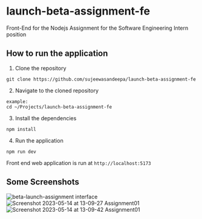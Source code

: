 # launch-beta-assignment-fe
Front-End for the Nodejs Assignment for the Software Engineering Intern position

## How to run the application
1. Clone the repository 
```
git clone https://github.com/sujeewasandeepa/launch-beta-assignment-fe
```
2. Navigate to the cloned repository 
```
example:
cd ~/Projects/launch-beta-assignment-fe
```
3. Install the dependencies
```
npm install
```
4. Run the application
```
npm run dev
```

Front end web application is run at `http://localhost:5173`
## Some Screenshots
![beta-launch-assignment interface](https://github.com/sujeewasandeepa/launch-beta-assignment-fe/assets/69723438/7ea9da8f-a035-4c28-a93f-ecf1366c934a)
![Screenshot 2023-05-14 at 13-09-27 Assignment01](https://github.com/sujeewasandeepa/launch-beta-assignment-fe/assets/69723438/f79703ba-2dc4-45dd-9876-da668bfaae30)
![Screenshot 2023-05-14 at 13-09-42 Assignment01](https://github.com/sujeewasandeepa/launch-beta-assignment-fe/assets/69723438/26b28196-baed-4839-9353-616113171527)
